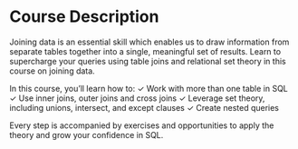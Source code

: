 # Course Description

Joining data is an essential skill which enables us to draw information from separate tables together into a single, meaningful set of results. Learn to supercharge your queries using table joins and relational set theory in this course on joining data.

In this course, you’ll learn how to:
✓ Work with more than one table in SQL
✓ Use inner joins, outer joins and cross joins
✓ Leverage set theory, including unions, intersect, and except clauses
✓ Create nested queries

Every step is accompanied by exercises and opportunities to apply the theory and grow your confidence in SQL.
